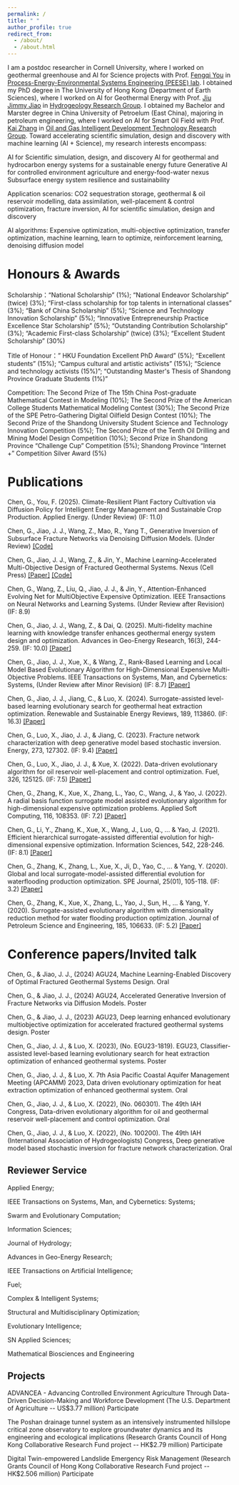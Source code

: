 ```yaml
---
permalink: /
title: " "
author_profile: true
redirect_from: 
  - /about/
  - /about.html
---
```


I am a postdoc researcher in Cornell University, where I worked on geothermal greenhouse and AI for Science projects with Prof. [Fengqi You](https://scholar.google.com/citations?user=3ixInr8AAAAJ&hl=zh-CN&oi=ao) in [Process-Energy-Environmental Systems Engineering (PEESE) lab](https://www.peese.org/). I obtained my PhD degree in The University of Hong Kong (Department of Earth Sciences), where I worked on AI for Geothermal Energy with Prof. [Jiu Jimmy Jiao](https://scholar.google.com/citations?user=t7zybZUAAAAJ&hl=zh-TW&oi=ao) in [Hydrogeology Research Group](https://hydrogeology.hku.hk/). I obtained my Bachelor and Marster degree in China University of Petroelum (East China), majoring in petroleum engineering, where I worked on AI for Smart Oil Field with Prof. [Kai Zhang](https://scholar.google.com/citations?user=BGN7ht0AAAAJ&hl=zh-TW) in [Oil and Gas Intelligent Development Technology Research Group](http://ai.pe.upc.edu.cn/_t1540/main.psp). Toward accelerating scientific simulation, design and discovery with machine learning (AI + Science), my research interests encompass:

AI for Scientific simulation, design, and discovery 
AI for geothermal and hydrocarbon energy systems for a sustainable energy future
Generative AI for controlled environment agriculture and energy-food-water nexus
Subsurface energy system resilience and sustainability


Application scenarios: CO2 sequestration storage, geothermal & oil reservoir modelling, data assimilation, well-placement & control optimization, fracture inversion, AI for scientific simulation, design and discovery

AI algorithms: Expensive optimization, multi-objective optimization, transfer optimization, machine learning, learn to optimize, reinforcement learning, denoising diffusion model

Honours & Awards
======
 Scholarship：“National Scholarship” (1%); “National Endeavor Scholarship” (twice) (3%); “First-class scholarship for top talents in international classes” (3%); “Bank of China Scholarship” (5%); “Science and Technology Innovation Scholarship” (5%); “Innovative Entrepreneurship Practice Excellence Star Scholarship” (5%); “Outstanding Contribution Scholarship” (3%); “Academic First-class Scholarship” (twice) (3%); “Excellent Student Scholarship” (30%)
 
 Title of Honour：” HKU Foundation Excellent PhD Award” (5%); “Excellent students” (15%); “Campus cultural and artistic activists” (15%); “Science and technology activists (15%)”; “Outstanding Master's Thesis of Shandong Province Graduate Students (1%)”
 
 Competition: The Second Prize of The 15th China Post-graduate Mathematical Contest in Modeling (10%); The Second Prize of the American College Students Mathematical Modeling Contest (30%); The Second Prize of the SPE Petro-Gathering Digital Oilfield Design Contest (10%); The Second Prize of the Shandong University Student Science and Technology Innovation Competition (5%); The Second Prize of the Tenth Oil Drilling and Mining Model Design Competition (10%); Second Prize in Shandong Province “Challenge Cup” Competition (5%); Shandong Province “Internet +” Competition Silver Award (5%)

Publications
======
Chen, G., You, F. (2025). Climate-Resilient Plant Factory Cultivation via Diffusion Policy for Intelligent Energy Management and Sustainable Crop Production. Applied Energy. (Under Review) (IF: 11.0)

Chen, G., Jiao, J. J., Wang, Z., Mao, R., Yang T., Generative Inversion of Subsurface Fracture Networks via Denoising Diffusion Models. (Under Review) [[Code]](https://github.com/JellyChen7/GenFrac) 

Chen, G., Jiao, J. J., Wang, Z., & Jin, Y., Machine Learning-Accelerated Multi-Objective Design of Fractured Geothermal Systems. Nexus (Cell Press) [[Paper]](https://www.cell.com/nexus/fulltext/S2950-1601(24)00042-1) [[Code]](https://github.com/JellyChen7/ALEMO) 

Chen, G., Wang, Z., Liu, Q., Jiao, J. J., & Jin, Y., Attention-Enhanced Evolving Net for MultiObjective Expensive Optimization. IEEE Transactions on Neural Networks and Learning Systems. (Under Review after Revision) (IF: 8.9)

Chen, G., Jiao, J. J., Wang, Z., & Dai, Q. (2025). Multi-fidelity machine learning with knowledge transfer enhances geothermal energy system design and optimization. Advances in Geo-Energy Research, 16(3), 244-259. (IF: 10.0)  [[Paper]](https://ager.yandypress.com/index.php/2207-9963/article/view/506/524)

Chen, G., Jiao, J. J., Xue, X., & Wang, Z., Rank-Based Learning and Local Model Based Evolutionary Algorithm for High-Dimensional Expensive Multi-Objective Problems. IEEE Transactions on Systems, Man, and Cybernetics: Systems, (Under Review after Minor Revision) (IF: 8.7) [[Paper]](https://arxiv.org/pdf/2304.09444)

Chen, G., Jiao, J. J., Jiang, C., & Luo, X. (2024). Surrogate-assisted level-based learning evolutionary search for geothermal heat extraction optimization. Renewable and Sustainable Energy Reviews, 189, 113860. (IF: 16.3) [[Paper]](https://www.sciencedirect.com/science/article/abs/pii/S1364032123007189)

Chen, G., Luo, X., Jiao, J. J., & Jiang, C. (2023). Fracture network characterization with deep generative model based stochastic inversion. Energy, 273, 127302. (IF: 9.4) [[Paper]](https://www.sciencedirect.com/science/article/abs/pii/S0360544223006965)

Chen, G., Luo, X., Jiao, J. J., & Xue, X. (2022). Data-driven evolutionary algorithm for oil reservoir well-placement and control optimization. Fuel, 326, 125125. (IF: 7.5) [[Paper]](https://www.sciencedirect.com/science/article/abs/pii/S0016236122019664)

Chen, G., Zhang, K., Xue, X., Zhang, L., Yao, C., Wang, J., & Yao, J. (2022). A radial basis function surrogate model assisted evolutionary algorithm for high-dimensional expensive optimization problems. Applied Soft Computing, 116, 108353. (IF: 7.2) [[Paper]](https://www.sciencedirect.com/science/article/abs/pii/S1568494621011339)

Chen, G., Li, Y., Zhang, K., Xue, X., Wang, J., Luo, Q., ... & Yao, J. (2021). Efficient hierarchical surrogate-assisted differential evolution for high-dimensional expensive optimization. Information Sciences, 542, 228-246. (IF: 8.1) [[Paper]](https://www.sciencedirect.com/science/article/abs/pii/S0020025520306332)

Chen, G., Zhang, K., Zhang, L., Xue, X., Ji, D., Yao, C., ... & Yang, Y. (2020). Global and local surrogate-model-assisted differential evolution for waterflooding production optimization. SPE Journal, 25(01), 105-118.  (IF: 3.2) [[Paper]](https://onepetro.org/SJ/article-abstract/25/01/105/452952/Global-and-Local-Surrogate-Model-Assisted)

Chen, G., Zhang, K., Xue, X., Zhang, L., Yao, J., Sun, H., ... & Yang, Y. (2020). Surrogate-assisted evolutionary algorithm with dimensionality reduction method for water flooding production optimization. Journal of Petroleum Science and Engineering, 185, 106633. (IF: 5.2) [[Paper]](https://www.sciencedirect.com/science/article/pii/S092041051931054X)

Conference papers/Invited talk
======
Chen, G., & Jiao, J. J., (2024) AGU24, Machine Learning-Enabled Discovery of Optimal Fractured Geothermal Systems Design. Oral

Chen, G., & Jiao, J. J., (2024) AGU24, Accelerated Generative Inversion of Fracture Networks via Diffusion Models. Poster

Chen, G., & Jiao, J. J., (2023) AGU23, Deep learning enhanced evolutionary multiobjective optimization for accelerated fractured geothermal systems design. Poster

Chen, G., Jiao, J. J., & Luo, X. (2023), (No. EGU23-1819). EGU23, Classifier-assisted level-based learning evolutionary search for heat extraction optimization of enhanced geothermal systems. Poster

Chen, G., Jiao, J. J., & Luo, X. 7th Asia Pacific Coastal Aquifer Management Meeting (APCAMM) 2023, Data driven evolutionary optimization for heat extraction optimization of enhanced geothermal system. Oral

Chen, G., Jiao, J. J., & Luo, X. (2022), (No. 060301). The 49th IAH Congress, Data-driven evolutionary algorithm for oil and geothermal reservoir well-placement and control optimization. Oral

Chen, G., Jiao, J. J., & Luo, X. (2022), (No. 100200). The 49th IAH (International Association of Hydrogeologists) Congress, Deep generative model based stochastic inversion for fracture network characterization. Oral

Reviewer Service
------
Applied Energy; 

IEEE Transactions on Systems, Man, and Cybernetics: Systems;

Swarm and Evolutionary Computation; 

Information Sciences; 

Journal of Hydrology; 

Advances in Geo-Energy Research;

IEEE Transactions on Artificial Intelligence; 

Fuel; 

Complex & Intelligent Systems;

Structural and Multidisciplinary Optimization; 

Evolutionary Intelligence; 

SN Applied Sciences; 

Mathematical Biosciences and Engineering

Projects
------
ADVANCEA - Advancing Controlled Environment Agriculture Through Data-Driven Decision-Making and Workforce Development (The U.S. Department of Agriculture -- US$3.77 million) Participate

The Poshan drainage tunnel system as an intensively instrumented hillslope critical zone observatory to explore groundwater dynamics and its engineering and ecological implications (Research Grants Council of Hong Kong Collaborative Research Fund project -- HK$2.79 million) Participate

Digital Twin-empowered Landslide Emergency Risk Management (Research Grants Council of Hong Kong Collaborative Research Fund project -- HK$2.506 million) Participate

